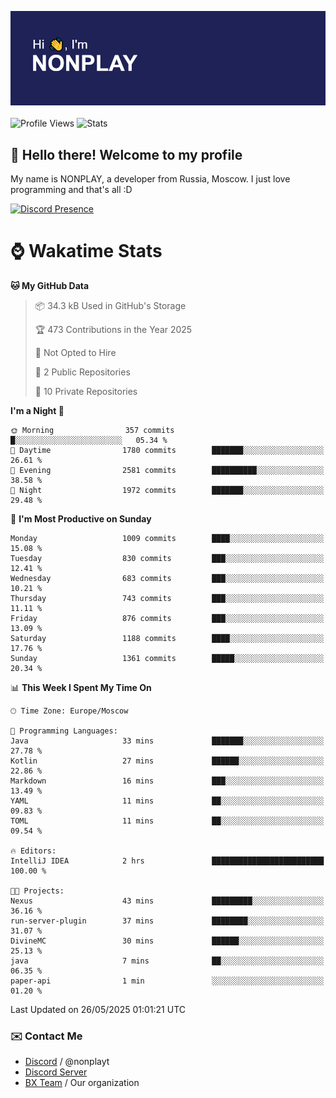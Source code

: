 ![Discord Presence](./header.png)
<br></br>
![Profile Views](https://komarev.com/ghpvc/?username=NONPLAYT&color=blue&style=for-the-badge)
![Stats](https://img.shields.io/badge/0%25-OPTIMIZED-orange?style=for-the-badge)


## :wave: Hello there! Welcome to my profile

My name is NONPLAY, a developer from Russia, Moscow. I just love programming and that's all :D

[![Discord Presence](https://lanyard.cnrad.dev/api/597087584090587177?showDisplayName=true)](https://discord.com/users/597087584090587177) 

# ⌚ Wakatime Stats

<!--START_SECTION:waka-->
**🐱 My GitHub Data** 

> 📦 34.3 kB Used in GitHub's Storage 
 > 
> 🏆 473 Contributions in the Year 2025
 > 
> 🚫 Not Opted to Hire
 > 
> 📜 2 Public Repositories 
 > 
> 🔑 10 Private Repositories 
 > 
**I'm a Night 🦉** 

```text
🌞 Morning                357 commits         █░░░░░░░░░░░░░░░░░░░░░░░░   05.34 % 
🌆 Daytime                1780 commits        ███████░░░░░░░░░░░░░░░░░░   26.61 % 
🌃 Evening                2581 commits        ██████████░░░░░░░░░░░░░░░   38.58 % 
🌙 Night                  1972 commits        ███████░░░░░░░░░░░░░░░░░░   29.48 % 
```
📅 **I'm Most Productive on Sunday** 

```text
Monday                   1009 commits        ████░░░░░░░░░░░░░░░░░░░░░   15.08 % 
Tuesday                  830 commits         ███░░░░░░░░░░░░░░░░░░░░░░   12.41 % 
Wednesday                683 commits         ███░░░░░░░░░░░░░░░░░░░░░░   10.21 % 
Thursday                 743 commits         ███░░░░░░░░░░░░░░░░░░░░░░   11.11 % 
Friday                   876 commits         ███░░░░░░░░░░░░░░░░░░░░░░   13.09 % 
Saturday                 1188 commits        ████░░░░░░░░░░░░░░░░░░░░░   17.76 % 
Sunday                   1361 commits        █████░░░░░░░░░░░░░░░░░░░░   20.34 % 
```


📊 **This Week I Spent My Time On** 

```text
🕑︎ Time Zone: Europe/Moscow

💬 Programming Languages: 
Java                     33 mins             ███████░░░░░░░░░░░░░░░░░░   27.78 % 
Kotlin                   27 mins             ██████░░░░░░░░░░░░░░░░░░░   22.86 % 
Markdown                 16 mins             ███░░░░░░░░░░░░░░░░░░░░░░   13.49 % 
YAML                     11 mins             ██░░░░░░░░░░░░░░░░░░░░░░░   09.83 % 
TOML                     11 mins             ██░░░░░░░░░░░░░░░░░░░░░░░   09.54 % 

🔥 Editors: 
IntelliJ IDEA            2 hrs               █████████████████████████   100.00 % 

🐱‍💻 Projects: 
Nexus                    43 mins             █████████░░░░░░░░░░░░░░░░   36.16 % 
run-server-plugin        37 mins             ████████░░░░░░░░░░░░░░░░░   31.07 % 
DivineMC                 30 mins             ██████░░░░░░░░░░░░░░░░░░░   25.13 % 
java                     7 mins              ██░░░░░░░░░░░░░░░░░░░░░░░   06.35 % 
paper-api                1 min               ░░░░░░░░░░░░░░░░░░░░░░░░░   01.20 % 
```


 Last Updated on 26/05/2025 01:01:21 UTC
<!--END_SECTION:waka-->

### ✉️ Contact Me

- [Discord](https://discord.com/users/597087584090587177) / @nonplayt
- [Discord Server](https://discord.gg/qNyybSSPm5)
- [BX Team](https://github.com/BX-Team) / Our organization
